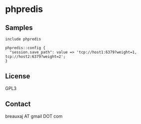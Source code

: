 phpredis
========


Samples
-------
```
include phpredis
```
```
phpredis::config {
  "session.save_path": value => 'tcp://host1:6379?weight=1, tcp://host2:6379?weight=2';
}
```

License
-------
GPL3

Contact
-------
breauxaj AT gmail DOT com
